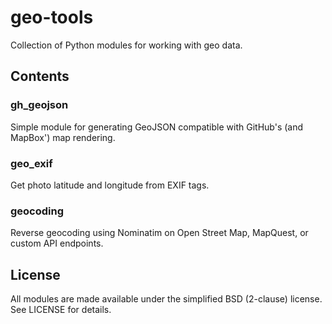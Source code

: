 geo-tools
=========

Collection of Python modules for working with geo data.

## Contents

### gh_geojson

Simple module for generating GeoJSON compatible with GitHub's (and MapBox') map rendering.

### geo_exif

Get photo latitude and longitude from EXIF tags.

### geocoding

Reverse geocoding using Nominatim on Open Street Map, MapQuest, or custom API endpoints.

## License

All modules are made available under the simplified BSD (2-clause) license. See LICENSE for details.
